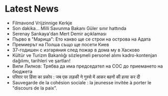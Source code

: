 # Latest News
-  Filmavond Vrijzinnige Kerkje
-  Son dakika... Milli Savunma Bakanı Güler sınır hattında
-  Serenay Sarıkaya'dan Mert Demir açıklaması
-  Първо в "Марица": Ето какво ще се строи на острова на Адата
-  Премиерът на Полша също ще посети Киев
-  37-годишен с изгаряния след пожар в дома му в Хасково
-  Kültür ve Turizm Bakanlığı sözleşmeli personel alımı kadro-kontenjan dağılımı, tarihleri ve şartları!
-  Вили Лилков: Трябва да има председател на СОС до приемането на бюджета
-  परिवार पर हिंसा का प्रकोप : जब एक लड़की ने गुस्से में आकर बहनों की हत्या कर दी
-  Sauvegarde de la cohésion sociale : la jeunesse invitée à porter le "discours de la paix".
